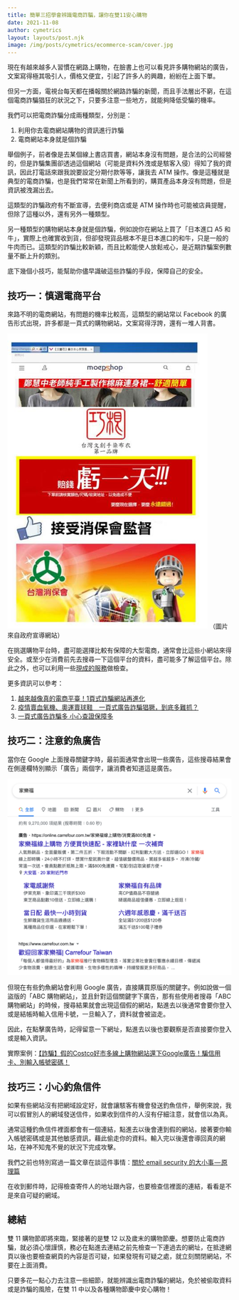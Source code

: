 ```yaml
---
title: 簡單三招學會辨識電商詐騙，讓你在雙11安心購物
date: 2021-11-08
author: cymetrics
layout: layouts/post.njk
image: /img/posts/cymetrics/ecommerce-scam/cover.jpg
---
```


現在有越來越多人習慣在網路上購物，在臉書上也可以看見許多購物網站的廣告，文案寫得極其吸引人，價格又便宜，引起了許多人的興趣，紛紛在上面下單。

<!-- summary -->
但另一方面，電視台每天都在播報關於網路詐騙的新聞，而且手法層出不窮，在這個電商詐騙猖狂的狀況之下，只要多注意一些地方，就能夠降低受騙的機率。
<!-- summary -->

我們可以把電商詐騙分成兩種類型，分別是：

1. 利用你去電商網站購物的資訊進行詐騙
2. 電商網站本身就是個詐騙

舉個例子，前者像是去某個線上書店買書，網站本身沒有問題，是合法的公司經營的，但是詐騙集團卻透過這個網站（可能是資料外洩或是駭客入侵）得知了我的資訊，因此打電話來跟我說要設定分期付款等等，讓我去 ATM 操作。像是這種就是典型的電商詐騙，也是我們常常在新聞上所看到的，購買產品本身沒有問題，但是資訊被洩漏出去。

這類型的詐騙政府有不斷宣導，去便利商店或是 ATM 操作時也可能被店員提醒，但除了這種以外，還有另外一種類型。

另一種類型的購物網站本身就是個詐騙，例如說你在網站上買了「日本進口 A5 和牛」，實際上也確實收到貨，但卻發現貨品根本不是日本進口的和牛，只是一般的牛肉而已。這類型的詐騙比較新穎，而且比較能使人放鬆戒心，是近期詐騙案例數量不斷上升的類別。

底下幾個小技巧，能幫助你儘早識破這些詐騙的手段，保障自己的安全。

## 技巧一：慎選電商平台

來路不明的電商網站，有問題的機率比較高，這類型的網站常以 Facebook 的廣告形式出現，許多都是一頁式的購物網站，文案寫得浮誇，還有一堆人背書。

![](/img/posts/cymetrics/ecommerce-scam/facebook.jpg)
（圖片來自政府宣導網站）

在挑選購物平台時，盡可能選擇比較有保障的大型電商，通常會比這些小網站來得安全。或至少在消費前先去搜尋一下這個平台的資料，盡可能多了解這個平台。除此之外，也可以利用一些[現成的服務](https://safebuy.tw/)做檢查。

更多資訊可以參考：

1. [越來越像真的電商平臺！1頁式詐騙網站再進化](https://www.pthg.gov.tw/News_Content.aspx?n=389C74C7BFF8870A&sms=8B92ABA7B0E7A88F&s=5DC2EFD57845DF5C)
2. [疫情賣血氧機、奧運賣球鞋　一頁式廣告詐騙猖獗，到底多難抓？](https://www.cw.com.tw/article/5118036)
3. [一頁式廣告詐騙多 小心查證保障多](https://cpc.ey.gov.tw/Page/6C059838CA9744A8/01b4ba0f-df24-4321-9580-4522a6b293bc)

## 技巧二：注意釣魚廣告

當你在 Google 上面搜尋關鍵字時，最前面通常會出現一些廣告，這些搜尋結果會在側邊欄特別顯示「廣告」兩個字，讓消費者知道這是廣告。

![](/img/posts/cymetrics/ecommerce-scam/search.png)

但現在有些釣魚網站會利用 Google 廣告，直接購買原版的關鍵字。例如說做一個盜版的「ABC 購物網站」，並且針對這個關鍵字下廣告，那有些使用者搜尋「ABC 購物網站」的時候，搜尋結果就會出現這個假的網站，點進去以後通常會要你登入或是結帳時輸入信用卡號，一旦輸入了，資料就會被盜走。

因此，在點擊廣告時，記得留意一下網址，點進去以後也要觀察是否直接要你登入或是輸入資訊。

實際案例：[【詐騙】假的Costco好市多線上購物網站還下Google廣告！騙信用卡、別輸入帳號密碼！](https://www.mygopen.com/2021/09/fake-costco.html)

## 技巧三：小心釣魚信件

如果有些網站沒有把網域設定好，就會讓駭客有機會發送釣魚信件，舉例來說，我可以假冒別人的網域發送信件，如果收到信件的人沒有仔細注意，就會信以為真。

通常這種釣魚信件裡面都會有一個連結，點進去以後會連到假的網站，接著要你輸入帳號密碼或是其他敏感資訊，藉此偷走你的資料。輸入完以後還會導回真的網站，在神不知鬼不覺的狀況下完成攻擊。

我們之前也特別寫過一篇文章在談這件事情：[關於 email security 的大小事 — 原理篇](https://tech-blog.cymetrics.io/posts/crystal/email-sec-theory/)

在收到郵件時，記得檢查寄件人的地址跟內容，也要檢查信裡面的連結，看看是不是來自可疑的網域。

## 總結

雙 11 購物節即將來臨，緊接著的是雙 12 以及歲末的購物節慶。想要防止電商詐騙，就必須心懷謹慎，務必在點進去連結之前先檢查一下連過去的網址，在抵達網頁以後也要檢查網頁的內容是否可疑，如果發現有可疑之處，就立刻關閉網站，不要在上面消費。

只要多花一點心力去注意一些細節，就能辨識出電商詐騙的網站，免於被偷取資料或是詐騙的風險，在雙 11 中以及各種購物節慶中安心購物！


